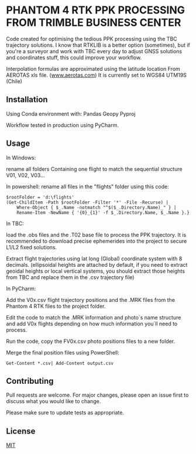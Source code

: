 # PHANTOM 4 RTK PPK PROCESSING FROM TRIMBLE BUSINESS CENTER 

Code created for optimising the tedious PPK processing using the TBC trajectory solutions. 
I know that RTKLIB is a better option (sometimes), but if you're a surveyor and work with TBC every day to adjust GNSS solutions and coordinates stuff, this could improve your workflow.

Interpolation formulas are approximated using the latitude location From AEROTAS xls file. (www.aerotas.com)
It is currently set to WGS84 UTM19S (Chile)



## Installation

Using Conda environment with:
Pandas
Geopy
Pyproj

Workflow tested in production using PyCharm.

## Usage

In Windows:

rename all folders Containing one flight to match the sequential structure
V01, V02, V03...

In powershell:
rename all files in the "flights" folder using this code:

```
$rootFolder = 'd:\flights'
(Get-ChildItem -Path $rootFolder -Filter '*' -File -Recurse) | 
    Where-Object { $_.Name -notmatch "^$($_.Directory.Name)_" } |
    Rename-Item -NewName { '{0}_{1}' -f $_.Directory.Name, $_.Name }.}
```


In TBC:

load the .obs files and the .T02 base file to process the PPK trajectory. It is recommended to download precise ephemerides into the project to secure L1/L2 fixed solutions. 

Extract flight trajectories using lat long (Global) coordinate system with 8 decimals. (ellipsoidal heights are attached by default, if you need to extract geoidal heights or local vertical systems, you should extract those heights from TBC and replace them in the .csv trajectory file)

In PyCharm:

Add the V0x.csv flight trajectory positions and the .MRK files from the Phantom 4 RTK files to the project folder.

Edit the code to match the .MRK information and photo´s name structure and add V0x flights depending on how much information you´ll need to process. 

Run the code, copy the FV0x.csv photo positions files to a new folder.

Merge the final position files using PowerShell:
```
Get-Content *.csv| Add-Content output.csv
```

## Contributing
Pull requests are welcome. For major changes, please open an issue first to discuss what you would like to change.

Please make sure to update tests as appropriate.

## License
[MIT](https://choosealicense.com/licenses/mit/)

